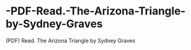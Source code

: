 # -PDF-Read.-The-Arizona-Triangle-by-Sydney-Graves
(PDF) Read. The Arizona Triangle by Sydney Graves
